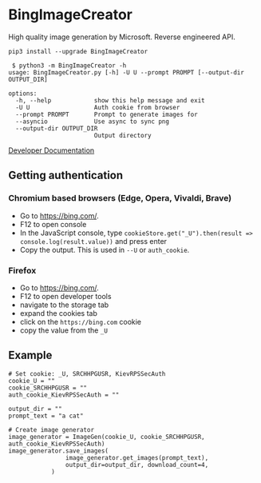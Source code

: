 # BingImageCreator
High quality image generation by Microsoft. Reverse engineered API.

`pip3 install --upgrade BingImageCreator`

```
 $ python3 -m BingImageCreator -h
usage: BingImageCreator.py [-h] -U U --prompt PROMPT [--output-dir OUTPUT_DIR]

options:
  -h, --help            show this help message and exit
  -U U                  Auth cookie from browser
  --prompt PROMPT       Prompt to generate images for
  --asyncio             Use async to sync png
  --output-dir OUTPUT_DIR
                        Output directory
```

[Developer Documentation](https://github.com/acheong08/BingImageCreator/blob/main/DOCUMENTATION.md)


## Getting authentication
### Chromium based browsers (Edge, Opera, Vivaldi, Brave)
- Go to https://bing.com/.
- F12 to open console
- In the JavaScript console, type `cookieStore.get("_U").then(result => console.log(result.value))` and press enter
- Copy the output. This is used in `--U` or `auth_cookie`.

### Firefox
- Go to https://bing.com/.
- F12 to open developer tools
- navigate to the storage tab
- expand the cookies tab
- click on the `https://bing.com` cookie
- copy the value from the `_U`

## Example
```
# Set cookie: _U, SRCHHPGUSR, KievRPSSecAuth
cookie_U = ""
cookie_SRCHHPGUSR = ""
auth_cookie_KievRPSSecAuth = ""

output_dir = ""
prompt_text = "a cat"

# Create image generator
image_generator = ImageGen(cookie_U, cookie_SRCHHPGUSR, auth_cookie_KievRPSSecAuth)
image_generator.save_images(
                image_generator.get_images(prompt_text),
                output_dir=output_dir, download_count=4,
            )
```
